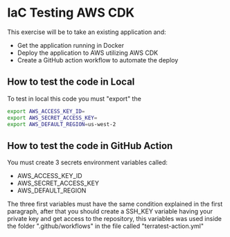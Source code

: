 # IaC Testing AWS CDK

This exercise will be to take an existing application and:

- Get the application running in Docker
- Deploy the application to AWS utilizing AWS CDK
- Create a GitHub action workflow to automate the deploy

## How to test the code in Local

To test in local this code you must "export" the 

~~~bash
export AWS_ACCESS_KEY_ID=
export AWS_SECRET_ACCESS_KEY=
export AWS_DEFAULT_REGION=us-west-2
~~~


## How to test the code in GitHub Action

You must create 3 secrets environment variables called:

- AWS_ACCESS_KEY_ID
- AWS_SECRET_ACCESS_KEY
- AWS_DEFAULT_REGION

The three first variables must have the same condition explained in the first
paragraph, after that you should create a SSH_KEY variable having your private
key and get access to the repository, this variables was used inside the folder
".github/workflows" in the file called "terratest-action.yml"
